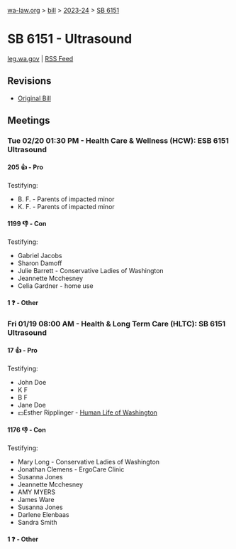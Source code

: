 [wa-law.org](/) > [bill](/bill/) > [2023-24](/bill/2023-24/) > [SB 6151](/bill/2023-24/sb/6151/)

# SB 6151 - Ultrasound
[leg.wa.gov](https://app.leg.wa.gov/billsummary?BillNumber=6151&Year=2023&Initiative=false) | [RSS Feed](./rss.xml)

## Revisions
* [Original Bill](1/)

## Meetings
### Tue 02/20 01:30 PM - Health Care & Wellness (HCW): ESB 6151 Ultrasound
#### 205 👍 - Pro
Testifying:
* B. F. - Parents of impacted minor
* K. F. - Parents of impacted minor

#### 1199 👎 - Con
Testifying:
* Gabriel Jacobs
* Sharon Damoff
* Julie Barrett - Conservative Ladies of Washington
* Jeannette Mcchesney
* Celia Gardner - home use

#### 1 ❓ - Other

### Fri 01/19 08:00 AM - Health & Long Term Care (HLTC): SB 6151 Ultrasound
#### 17 👍 - Pro
Testifying:
* John Doe
* K F
* B F
* Jane Doe
* 💵Esther Ripplinger - [Human Life of Washington](/org/human_life_of_washington/)

#### 1176 👎 - Con
Testifying:
* Mary Long - Conservative Ladies of Washington
* Jonathan Clemens - ErgoCare Clinic
* Susanna Jones
* Jeannette Mcchesney
* AMY MYERS
* James Ware
* Susanna Jones
* Darlene Elenbaas
* Sandra Smith

#### 1 ❓ - Other
